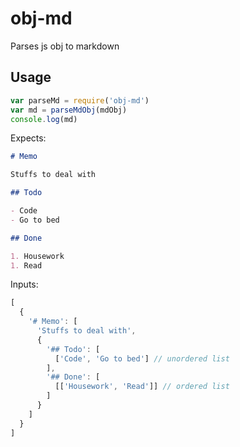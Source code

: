 # obj-md

Parses js obj to markdown

## Usage

```javascript
var parseMd = require('obj-md')
var md = parseMdObj(mdObj)
console.log(md)
```

Expects:

```markdown
# Memo

Stuffs to deal with

## Todo

- Code
- Go to bed

## Done

1. Housework
1. Read
```

Inputs:

```javascript
[
  {
    '# Memo': [
      'Stuffs to deal with',
      {
        '## Todo': [
          ['Code', 'Go to bed'] // unordered list
        ],
        '## Done': [
          [['Housework', 'Read']] // ordered list
        ]
      }
    ]
  }
]
```